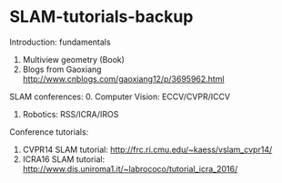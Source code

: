 # SLAM-tutorials-backup

Introduction: fundamentals
1. Multiview geometry (Book)
2. Blogs from Gaoxiang http://www.cnblogs.com/gaoxiang12/p/3695962.html


SLAM conferences:
0.  Computer Vision: ECCV/CVPR/ICCV
1.  Robotics: RSS/ICRA/IROS


Conference tutorials:
1. CVPR14 SLAM tutorial: http://frc.ri.cmu.edu/~kaess/vslam_cvpr14/
2. ICRA16 SLAM tutorial: http://www.dis.uniroma1.it/~labrococo/tutorial_icra_2016/

